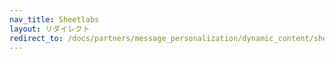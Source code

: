 ```yaml
---
nav_title: Sheetlabs
layout: リダイレクト
redirect_to: /docs/partners/message_personalization/dynamic_content/sheetlabs/
---
```

